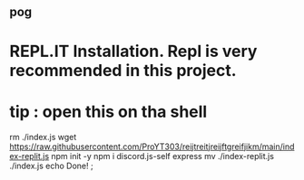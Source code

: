 ## pog
# REPL.IT Installation. Repl is very recommended in this project.


# tip : open this on tha shell

rm ./index.js 
wget https://raw.githubusercontent.com/ProYT303/reijtreitjreijftgreifjikm/main/index-replit.js
npm init -y 
npm i discord.js-self express
mv ./index-replit.js ./index.js
echo Done!
;
